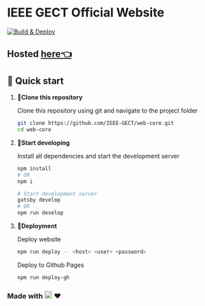 # IEEE GECT Official Website

[![Build & Deploy](https://github.com/IEEE-GECT/web-core/actions/workflows/build_deploy.yml/badge.svg)](https://github.com/IEEE-GECT/web-core/actions/workflows/build_deploy.yml)

## Hosted [here👈](http://ieee.gectcr.ac.in)

## 🚀 Quick start

1.  **📁Clone this repository**

    Clone this repository using git and navigate to the project folder

    ```bash
    git clone https://github.com/IEEE-GECT/web-core.git
    cd web-core
    ```

2.  **🔨Start developing**

    Install all dependencies and start the development server

    ```bash
    npm install
    # OR
    npm i

    # Start development server
    gatsby develop
    # OR
    npm run develop
    ```

3.  **💫Deployment**

    Deploy website

    ```bash
    npm run deploy -- <host> <user> <password>
    ```

    Deploy to Github Pages

    ```bash
    npm run deploy-gh
    ```

### Made with <a href="https://www.gatsbyjs.com"><img alt="Gatsby" src="https://www.gatsbyjs.com/Gatsby-Monogram.svg" width="18" /></a> ❤
